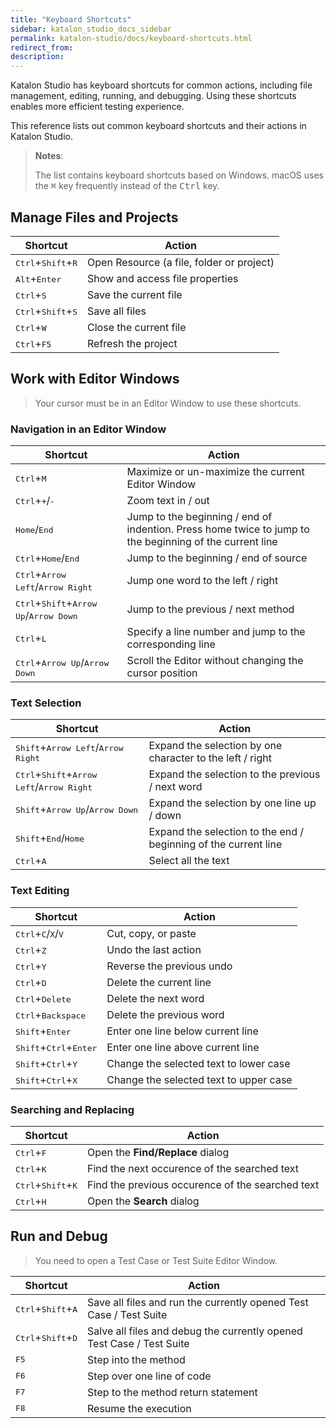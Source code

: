 ```yaml
---
title: "Keyboard Shortcuts"
sidebar: katalon_studio_docs_sidebar
permalink: katalon-studio/docs/keyboard-shortcuts.html
redirect_from:
description:
---
```


Katalon Studio has keyboard shortcuts for common actions, including file management, editing, running, and debugging. Using these shortcuts enables more efficient testing experience.

This reference lists out common keyboard shortcuts and their actions in Katalon Studio.

> **Notes**:
>
> The list contains keyboard shortcuts based on Windows. macOS uses the <kbd>&#8984;</kbd> key frequently instead of the <kbd>Ctrl</kbd> key.

## Manage Files and Projects

<table>
    <thead>
        <tr>
            <th>Shortcut</th>
            <th>Action</th>
        </tr>
    </thead>
    <tbody>
        <tr>
            <td><kbd>Ctrl</kbd>+<kbd>Shift</kbd>+<kbd>R</kbd></td>
            <td>Open Resource (a file, folder or project)</td>
        </tr>
        <tr>
            <td><kbd>Alt</kbd>+<kbd>Enter</kbd></td>
            <td>Show and access file properties</td>
        </tr>
        <tr>
            <td><kbd>Ctrl</kbd>+<kbd>S</kbd></td>
            <td>Save the current file</td>
        </tr>
        <tr>
            <td><kbd>Ctrl</kbd>+<kbd>Shift</kbd>+<kbd>S</kbd></td>
            <td>Save all files</td>
        </tr>
        <tr>
            <td><kbd>Ctrl</kbd>+<kbd>W</kbd></td>
            <td>Close the current file</td>
        </tr>
        <tr>
            <td><kbd>Ctrl</kbd>+<kbd>F5</kbd></td>
            <td>Refresh the project</td>
        </tr>
    </tbody>
</table>

## Work with Editor Windows

> Your cursor must be in an Editor Window to use these shortcuts.

### Navigation in an Editor Window

<table>
    <thead>
        <tr>
            <th>Shortcut</th>
            <th>Action</th>
        </tr>
    </thead>
    <tbody>
        <tr>
            <td><kbd>Ctrl</kbd>+<kbd>M</kbd></td>
            <td>Maximize or un-maximize the current Editor Window</td>
        </tr>
        <tr>
            <td><kbd>Ctrl</kbd>+<kbd>+</kbd>/<kbd>-</kbd></td>
            <td>Zoom text in / out</td>
        </tr> 
        <tr>
            <td><kbd>Home</kbd>/<kbd>End</kbd></td>
            <td>Jump to the beginning / end of indention. Press
                home twice to jump to the beginning of the current line</td>
        </tr> 
        <tr>
            <td><kbd>Ctrl</kbd>+<kbd>Home</kbd>/<kbd>End</kbd></td>
            <td>Jump to the beginning / end of source</td>
        </tr>
        <tr>
            <td><kbd>Ctrl</kbd>+<kbd>Arrow Left</kbd>/<kbd>Arrow Right</kbd></td>
            <td>Jump one word to the left / right</td>
        </tr>
        <tr>
            <td><kbd>Ctrl</kbd>+<kbd>Shift</kbd>+<kbd>Arrow Up</kbd>/<kbd>Arrow Down</kbd></td>
            <td>Jump to the previous / next method</td>
        </tr>
        <tr>
            <td><kbd>Ctrl</kbd>+<kbd>L</kbd></td>
            <td>Specify a line number and jump to the corresponding line</td>
        </tr>
        <tr>
            <td><kbd>Ctrl</kbd>+<kbd>Arrow Up</kbd>/<kbd>Arrow Down</kbd></td>
            <td>Scroll the Editor without changing the cursor position</td>
        </tr>
    </tbody>
</table>

### Text Selection

<table>
    <thead>
        <tr>
            <th>Shortcut</th>
            <th>Action</th>
        </tr>
    </thead>
    <tbody>
        <tr>
            <td><kbd>Shift</kbd>+<kbd>Arrow Left</kbd>/<kbd>Arrow Right</kbd></td>
            <td>Expand the selection by one character to the left / right</td>
        </tr>
        <tr>
            <td><kbd>Ctrl</kbd>+<kbd>Shift</kbd>+<kbd>Arrow Left</kbd>/<kbd>Arrow Right</kbd></td>
            <td>Expand the selection to the previous / next word</td>
        </tr>
        <tr>
            <td><kbd>Shift</kbd>+<kbd>Arrow Up</kbd>/<kbd>Arrow Down</kbd></td>
            <td>Expand the selection by one line up / down</td>
        </tr>
        <tr>
            <td><kbd>Shift</kbd>+<kbd>End</kbd>/<kbd>Home</kbd></td>
            <td>Expand the selection to the end / beginning of the current line</td>
        </tr>
        <tr>
            <td><kbd>Ctrl</kbd>+<kbd>A</kbd></td>
            <td>Select all the text</td>
        </tr>
    </tbody>
</table>

### Text Editing

<table>
    <thead>
        <tr>
            <th>Shortcut</th>
            <th>Action</th>
        </tr>
    </thead>
    <tbody>
        <tr>
            <td><kbd>Ctrl</kbd>+<kbd>C</kbd>/<kbd>X</kbd>/<kbd>V</kbd></td>
            <td>Cut, copy, or paste</td>
        </tr>
        <tr>
            <td><kbd>Ctrl</kbd>+<kbd>Z</kbd></td>
            <td>Undo the last action</td>
        </tr> 
        <tr>
            <td><kbd>Ctrl</kbd>+<kbd>Y</kbd></td>
            <td>Reverse the previous undo</td>
        </tr> 
        <tr>
            <td><kbd>Ctrl</kbd>+<kbd>D</kbd></td>
            <td>Delete the current line</td>
        </tr>
        <tr>
            <td><kbd>Ctrl</kbd>+<kbd>Delete</kbd></td>
            <td>Delete the next word</td>
        </tr>      
        <tr>
            <td><kbd>Ctrl</kbd>+<kbd>Backspace</kbd></td>
            <td>Delete the previous word</td>
        </tr>
        <tr>
            <td><kbd>Shift</kbd>+<kbd>Enter</kbd></td>
            <td>Enter one line below current line</td>
        </tr>
        <tr>
            <td><kbd>Shift</kbd>+<kbd>Ctrl</kbd>+<kbd>Enter</kbd></td>
            <td>Enter one line above current line</td>
        </tr>
        <tr>
            <td><kbd>Shift</kbd>+<kbd>Ctrl</kbd>+<kbd>Y</kbd></td>
            <td>Change the selected text to lower case</td>
        </tr>
        <tr>
            <td><kbd>Shift</kbd>+<kbd>Ctrl</kbd>+<kbd>X</kbd></td>
            <td>Change the selected text to upper case</td>
        </tr>
    </tbody>
</table>

### Searching and Replacing

<table>
    <thead>
        <tr>
            <th>Shortcut</th>
            <th>Action</th>
        </tr>
    </thead>
    <tbody>
        <tr>
            <td><kbd>Ctrl</kbd>+<kbd>F</kbd></td>
            <td>Open the <b>Find/Replace</b> dialog</td>
        </tr>
        <tr>
            <td><kbd>Ctrl</kbd>+<kbd>K</kbd></td>
            <td>Find the next occurence of the searched text</td>
        </tr>
        <tr>
            <td><kbd>Ctrl</kbd>+<kbd>Shift</kbd>+<kbd>K</kbd></td>
            <td>Find the previous occurence of the searched text</td>
        </tr>
        <tr>
            <td><kbd>Ctrl</kbd>+<kbd>H</kbd></td>
            <td>Open the <b>Search</b> dialog</td>
        </tr>
    </tbody>
</table>

## Run and Debug

> You need to open a Test Case or Test Suite Editor Window.

<table>
    <thead>
        <tr>
            <th>Shortcut</th>
            <th>Action</th>
        </tr>
    </thead>
    <tbody>
        <tr>
            <td><kbd>Ctrl</kbd>+<kbd>Shift</kbd>+<kbd>A</kbd></td>
            <td>Save all files and run the currently opened Test Case / Test Suite</td>
        </tr>
        <tr>
            <td><kbd>Ctrl</kbd>+<kbd>Shift</kbd>+<kbd>D</kbd></td>
            <td>Salve all files and debug the currently opened Test Case / Test Suite</td>
        </tr>
        <tr>
            <td><kbd>F5</kbd></td>
            <td>Step into the method</td>
        </tr>
        <tr>
            <td><kbd>F6</kbd></td>
            <td>Step over one line of code</td>
        </tr>
        <tr>
            <td><kbd>F7</kbd></td>
            <td>Step to the method return statement</td>
        </tr>
        <tr>
            <td><kbd>F8</kbd></td>
            <td>Resume the execution</td>
        </tr>
    </tbody>
</table>

